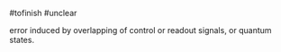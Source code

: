 #tofinish #unclear 

error induced by overlapping of control or readout signals, or quantum states. 